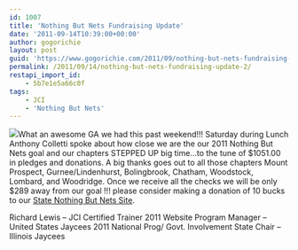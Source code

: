 ```yaml
---
id: 1007
title: 'Nothing But Nets Fundraising Update'
date: '2011-09-14T10:39:00+00:00'
author: gogorichie
layout: post
guid: 'https://www.gogorichie.com/2011/09/nothing-but-nets-fundraising-update-2/'
permalink: /2011/09/14/nothing-but-nets-fundraising-update-2/
restapi_import_id:
    - 5b7e1e5a66c0f
tags:
    - JCI
    - 'Nothing But Nets'
---
```


![](https:///iljaycees.org/wp-content/uploads/2011/09/nets.jpg)What an awesome GA we had this past weekend!!! Saturday during Lunch Anthony Colletti spoke about how close we are the our 2011 Nothing But Nets goal and our chapters STEPPED UP big time…to the tune of $1051.00 in pledges and donations. A big thanks goes out to all those chapters Mount Prospect, Gurnee/Lindenhurst, Bolingbrook, Chatham, Woodstock, Lombard, and Woodridge. Once we receive all the checks we will be only $289 away from our goal !!! please consider making a donation of 10 bucks to our [State Nothing But Nets Site](http://bit.ly/thedrivefor289).

Richard Lewis – JCI Certified Trainer
2011 Website Program Manager – United States Jaycees
2011 National Prog/ Govt. Involvement State Chair – Illinois Jaycees
